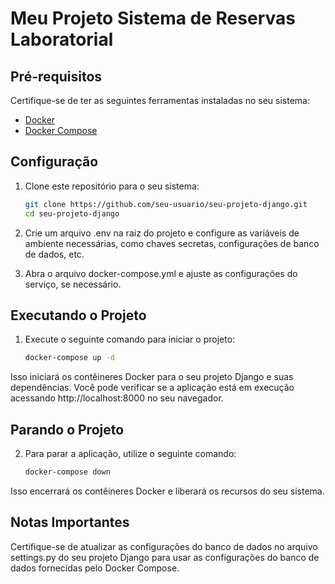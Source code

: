 # Meu Projeto Sistema de Reservas Laboratorial

## Pré-requisitos

Certifique-se de ter as seguintes ferramentas instaladas no seu sistema:

- [Docker](https://www.docker.com/)
- [Docker Compose](https://docs.docker.com/compose/)

## Configuração

1. Clone este repositório para o seu sistema:

   ```bash
   git clone https://github.com/seu-usuario/seu-projeto-django.git
   cd seu-projeto-django
   
2. Crie um arquivo .env na raiz do projeto e configure as variáveis de ambiente necessárias, como chaves secretas, configurações de banco de dados, etc.

3. Abra o arquivo docker-compose.yml e ajuste as configurações do serviço, se necessário.

## Executando o Projeto

1. Execute o seguinte comando para iniciar o projeto:

    ```bash
    docker-compose up -d

Isso iniciará os contêineres Docker para o seu projeto Django e suas dependências. Você pode verificar se a aplicação está em execução acessando http://localhost:8000 no seu navegador.

## Parando o Projeto

2. Para parar a aplicação, utilize o seguinte comando:

    ```bash
    docker-compose down

Isso encerrará os contêineres Docker e liberará os recursos do seu sistema.

## Notas Importantes
Certifique-se de atualizar as configurações do banco de dados no arquivo settings.py do seu projeto Django para usar as configurações do banco de dados fornecidas pelo Docker Compose.
